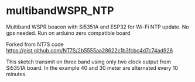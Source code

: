 # multibandWSPR_NTP
Multiband WSPR beacon with Si5351A and ESP32 for Wi-Fi NTP update. No gps needed. 
Run on arduino zero compatible board

Forked from NT7S code
https://gist.github.com/NT7S/2b5555aa28622c1b3fcbc4d7c74ad926

This sketch transmit on three band using only two clock output from Si5351A board.
In the example 40 and 30 meter are alternated every 10 minutes.
